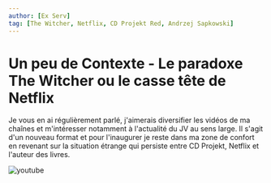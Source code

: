 ```yaml
---
author: [Ex Serv]
tag: [The Witcher, Netflix, CD Projekt Red, Andrzej Sapkowski]
---
```


# Un peu de Contexte - Le paradoxe The Witcher ou le casse tête de Netflix

Je vous en ai régulièrement parlé, j'aimerais diversifier les vidéos de ma chaînes et m'intéresser notamment à l'actualité du JV au sens large. Il s'agit d'un nouveau format et pour l'inaugurer je reste dans ma zone de confort en revenant sur la situation étrange qui persiste entre CD Projekt, Netflix et l'auteur des livres.

![youtube](https://www.youtube.com/watch?v=KH0IlCNp4Rk)
